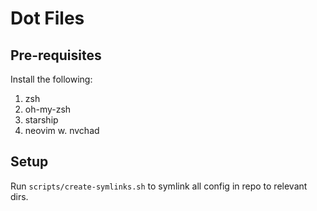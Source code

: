 # Dot Files

## Pre-requisites

Install the following:

1. zsh
2. oh-my-zsh
3. starship
4. neovim w. nvchad

## Setup

Run `scripts/create-symlinks.sh` to symlink all config in repo to relevant dirs.
